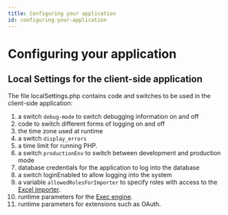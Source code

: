 ```yaml
---
title: Configuring your application
id: configuring-your-application
---
```

# Configuring your application

## Local Settings for the client-side application

The file localSettings.php contains code and switches to be used in the client-side application:

1. a switch `debug-mode` to switch debugging information on and off
2. code to switch different forms of logging on and off
3. the time zone used at runtime
4. a switch `display_errors` 
5. a time limit for running PHP.
6. a switch `productionEnv` to switch between development and production mode
7. database credentials for the application to log into the database
8. a switch loginEnabled to allow logging into the system
9. a variable `allowedRolesForImporter` to specify roles with access to the [Excel importer](the-excel-importer.md).
10. runtime parameters for the [Exec engine](architecture-of-an-ampersand-application/extensions/the-execengine.md).
11. runtime parameters for extensions such as OAuth.

